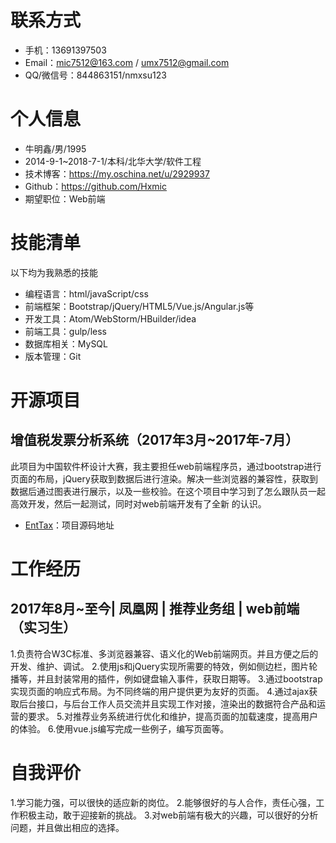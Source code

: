 
# 联系方式
 - 手机：13691397503
 - Email：mic7512@163.com / umx7512@gmail.com
 - QQ/微信号：844863151/nmxsu123
# 个人信息
 - 牛明鑫/男/1995
 - 2014-9-1~2018-7-1/本科/北华大学/软件工程
 - 技术博客：https://my.oschina.net/u/2929937
 - Github：https://github.com/Hxmic
 - 期望职位：Web前端
# 技能清单
以下均为我熟悉的技能
- 编程语言：html/javaScript/css
- 前端框架：Bootstrap/jQuery/HTML5/Vue.js/Angular.js等
- 开发工具：Atom/WebStorm/HBuilder/idea
- 前端工具：gulp/less
- 数据库相关：MySQL
- 版本管理：Git

      
# 开源项目
## 增值税发票分析系统（2017年3月~2017年-7月）
此项目为中国软件杯设计大赛，我主要担任web前端程序员，通过bootstrap进行页面的布局，jQuery获取到数据后进行渲染。解决一些浏览器的兼容性，获取到数据后通过图表进行展示，以及一些校验。在这个项目中学习到了怎么跟队员一起高效开发，然后一起测试，同时对web前端开发有了全新 的认识。

  *   [EntTax](https://github.com/Hxmic/EntTax-1)：项目源码地址
# 工作经历
## 2017年8月~至今| 凤凰网 | 推荐业务组 | web前端（实习生）
1.负责符合W3C标准、多浏览器兼容、语义化的Web前端网页。并且方便之后的开发、维护、调试。
2.使用js和jQuery实现所需要的特效，例如侧边栏，图片轮播等，并且封装常用的插件，例如键盘输入事件，获取日期等。
3.通过bootstrap实现页面的响应式布局。为不同终端的用户提供更为友好的页面。
4.通过ajax获取后台接口，与后台工作人员交流并且实现工作对接，渲染出的数据符合产品和运营的要求。
5.对推荐业务系统进行优化和维护，提高页面的加载速度，提高用户的体验。
6.使用vue.js编写完成一些例子，编写页面等。
# 自我评价
1.学习能力强，可以很快的适应新的岗位。
2.能够很好的与人合作，责任心强，工作积极主动，敢于迎接新的挑战。
3.对web前端有极大的兴趣，可以很好的分析问题，并且做出相应的选择。
